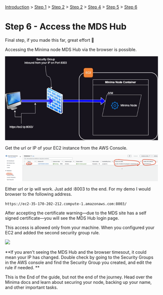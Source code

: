 [Introduction](../index.md) > [Step 1](../step1/index.md) > [Step 2](../step2/index.md)  > [Step 2](../step3/index.md) > [Step 4](../step4/index.md) > [Step 5](../step5/index.md) > <u>Step 6</u>

# Step 6 - Access the MDS Hub

Final step, if you made this far, great effort 👏

Accessing the Minima node MDS Hub via the browser is possible. 

![](hubaccess.jpg)

Get the url or IP of your EC2 instance from the AWS Console.

![](img.png)

Either url or ip will work. Just add :8003 to the end. For my demo I would browser to the following address.

`https://ec2-35-170-202-212.compute-1.amazonaws.com:8003/`

After accepting the certificate warning—due to the MDS site has a self signed certificate—you will see the MDS Hub login page.

This access is allowed only from your machine. When you configured your EC2 and added the second security group rule.

![](securityRule2.png)

**If you aren't seeing the MDS Hub and the browser timesout, it could mean your IP has changed. Double check by going to the Security Groups in the AWS console and find the Security Group you created, and edit the rule if needed. 
**

This is the End of the guide, but not the end of the journey. Head over the Minima docs and learn about securing your node, backing up your name, and other important tasks. 




